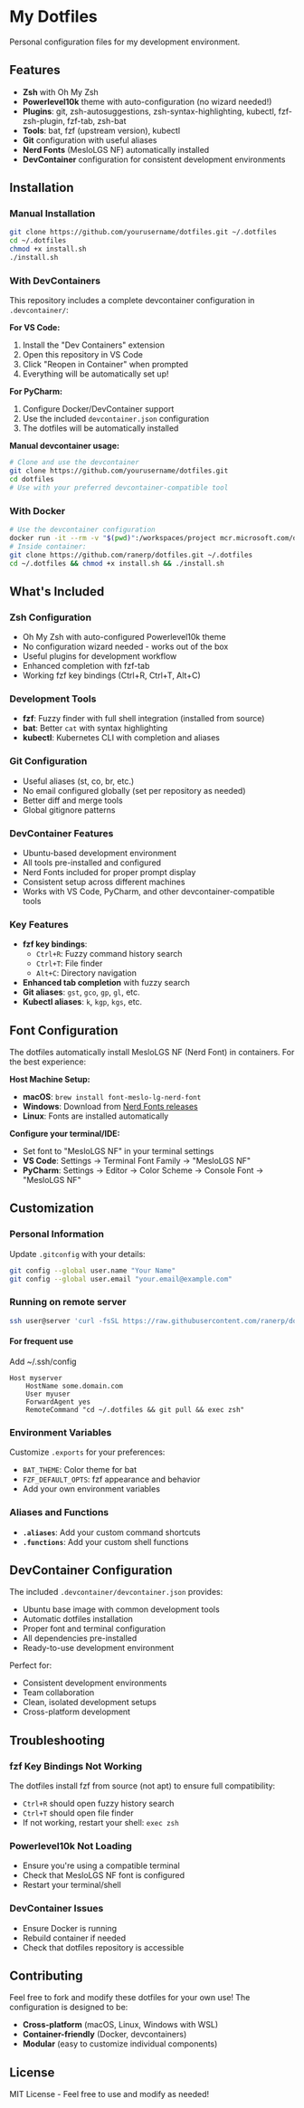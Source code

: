 # My Dotfiles

Personal configuration files for my development environment.

## Features
- **Zsh** with Oh My Zsh
- **Powerlevel10k** theme with auto-configuration (no wizard needed!)
- **Plugins**: git, zsh-autosuggestions, zsh-syntax-highlighting, kubectl, fzf-zsh-plugin, fzf-tab, zsh-bat
- **Tools**: bat, fzf (upstream version), kubectl
- **Git** configuration with useful aliases
- **Nerd Fonts** (MesloLGS NF) automatically installed
- **DevContainer** configuration for consistent development environments

## Installation

### Manual Installation
```bash
git clone https://github.com/yourusername/dotfiles.git ~/.dotfiles
cd ~/.dotfiles
chmod +x install.sh
./install.sh
```

### With DevContainers
This repository includes a complete devcontainer configuration in `.devcontainer/`:

**For VS Code:**
1. Install the "Dev Containers" extension
2. Open this repository in VS Code
3. Click "Reopen in Container" when prompted
4. Everything will be automatically set up!

**For PyCharm:**
1. Configure Docker/DevContainer support
2. Use the included `devcontainer.json` configuration
3. The dotfiles will be automatically installed

**Manual devcontainer usage:**
```bash
# Clone and use the devcontainer
git clone https://github.com/yourusername/dotfiles.git
cd dotfiles
# Use with your preferred devcontainer-compatible tool
```

### With Docker
```bash
# Use the devcontainer configuration
docker run -it --rm -v "$(pwd)":/workspaces/project mcr.microsoft.com/devcontainers/base:ubuntu
# Inside container:
git clone https://github.com/ranerp/dotfiles.git ~/.dotfiles
cd ~/.dotfiles && chmod +x install.sh && ./install.sh
```

## What's Included

### Zsh Configuration
- Oh My Zsh with auto-configured Powerlevel10k theme
- No configuration wizard needed - works out of the box
- Useful plugins for development workflow
- Enhanced completion with fzf-tab
- Working fzf key bindings (Ctrl+R, Ctrl+T, Alt+C)

### Development Tools
- **fzf**: Fuzzy finder with full shell integration (installed from source)
- **bat**: Better `cat` with syntax highlighting
- **kubectl**: Kubernetes CLI with completion and aliases

### Git Configuration
- Useful aliases (st, co, br, etc.)
- No email configured globally (set per repository as needed)
- Better diff and merge tools
- Global gitignore patterns

### DevContainer Features
- Ubuntu-based development environment
- All tools pre-installed and configured
- Nerd Fonts included for proper prompt display
- Consistent setup across different machines
- Works with VS Code, PyCharm, and other devcontainer-compatible tools

### Key Features
- **fzf key bindings**:
  - `Ctrl+R`: Fuzzy command history search
  - `Ctrl+T`: File finder
  - `Alt+C`: Directory navigation
- **Enhanced tab completion** with fuzzy search
- **Git aliases**: `gst`, `gco`, `gp`, `gl`, etc.
- **Kubectl aliases**: `k`, `kgp`, `kgs`, etc.

## Font Configuration

The dotfiles automatically install MesloLGS NF (Nerd Font) in containers. For the best experience:

**Host Machine Setup:**
- **macOS**: `brew install font-meslo-lg-nerd-font`
- **Windows**: Download from [Nerd Fonts releases](https://github.com/ryanoasis/nerd-fonts/releases)
- **Linux**: Fonts are installed automatically

**Configure your terminal/IDE:**
- Set font to "MesloLGS NF" in your terminal settings
- **VS Code**: Settings → Terminal Font Family → "MesloLGS NF"
- **PyCharm**: Settings → Editor → Color Scheme → Console Font → "MesloLGS NF"

## Customization

### Personal Information
Update `.gitconfig` with your details:
```bash
git config --global user.name "Your Name"
git config --global user.email "your.email@example.com"
```

### Running on remote server

```bash
ssh user@server 'curl -fsSL https://raw.githubusercontent.com/ranerp/dotfiles/main/remote-setup.sh | bash'
```

#### For frequent use

Add ~/.ssh/config

```text
Host myserver
    HostName some.domain.com
    User myuser
    ForwardAgent yes
    RemoteCommand "cd ~/.dotfiles && git pull && exec zsh"
```

### Environment Variables
Customize `.exports` for your preferences:
- `BAT_THEME`: Color theme for bat
- `FZF_DEFAULT_OPTS`: fzf appearance and behavior
- Add your own environment variables

### Aliases and Functions
- **`.aliases`**: Add your custom command shortcuts
- **`.functions`**: Add your custom shell functions

## DevContainer Configuration

The included `.devcontainer/devcontainer.json` provides:
- Ubuntu base image with common development tools
- Automatic dotfiles installation
- Proper font and terminal configuration
- All dependencies pre-installed
- Ready-to-use development environment

Perfect for:
- Consistent development environments
- Team collaboration
- Clean, isolated development setups
- Cross-platform development

## Troubleshooting

### fzf Key Bindings Not Working
The dotfiles install fzf from source (not apt) to ensure full compatibility:
- `Ctrl+R` should open fuzzy history search
- `Ctrl+T` should open file finder
- If not working, restart your shell: `exec zsh`

### Powerlevel10k Not Loading
- Ensure you're using a compatible terminal
- Check that MesloLGS NF font is configured
- Restart your terminal/shell

### DevContainer Issues
- Ensure Docker is running
- Rebuild container if needed
- Check that dotfiles repository is accessible

## Contributing

Feel free to fork and modify these dotfiles for your own use! The configuration is designed to be:
- **Cross-platform** (macOS, Linux, Windows with WSL)
- **Container-friendly** (Docker, devcontainers)
- **Modular** (easy to customize individual components)

## License

MIT License - Feel free to use and modify as needed!
